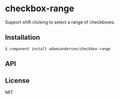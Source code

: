 
# checkbox-range

  Support shift clicking to select a range of checkboxes.

## Installation

    $ component install adamsanderson/checkbox-range

## API

   

## License

  MIT
